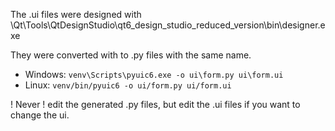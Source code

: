 The .ui files were designed with \Qt\Tools\QtDesignStudio\qt6_design_studio_reduced_version\bin\designer.exe

They were converted with to .py files with the same name.
* Windows: `venv\Scripts\pyuic6.exe -o ui\form.py ui\form.ui`
* Linux: `venv/bin/pyuic6 -o ui/form.py ui/form.ui`


! Never ! edit the generated .py files, but edit the .ui files if you want to change the ui.